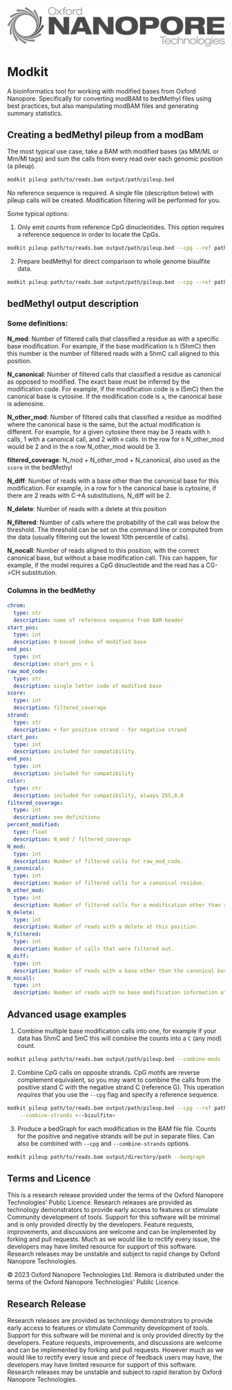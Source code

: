 ![Oxford Nanopore Technologies logo](https://github.com/epi2me-labs/modbam2bed/raw/master/images/ONT_logo_590x106.png)

# Modkit

A bioinformatics tool for working with modified bases from Oxford Nanopore. Specifically for converting modBAM
to bedMethyl files using best practices, but also manipulating modBAM files and generating summary statistics.

## Creating a bedMethyl pileup from a modBam

The most typical use case, take a BAM with modified bases (as MM/ML or Mm/Ml tags) and sum the calls from
every read over each genomic position (a pileup). 

```bash
modkit pileup path/to/reads.bam output/path/pileup.bed 
```

No reference sequence is required. A single file (description below) with pileup calls will be created.
Modification filtering will be performed for you.

Some typical options:

1. Only emit counts from reference CpG dinucleotides. This option requires a reference sequence in order to
   locate the CpGs.

```bash
modkit pileup path/to/reads.bam output/path/pileup.bed --cpg --ref path/to/reference.fasta
```
2. Prepare bedMethyl for direct comparison to whole genome bisulfite data.

```bash
modkit pileup path/to/reads.bam output/path/pileup.bed --cpg --ref path/to/reference.fasta --bisulfite
```

## bedMethyl output description

### Some definitions:

**N_mod**: Number of filtered calls that classified a residue as with a specific base modification.  For
example, if the base modification is `h` (5hmC) then this number is the number of filtered reads with a 5hmC
call aligned to this position.

**N_canonical**: Number of filtered calls that classified a residue as canonical as opposed to modified. The
exact base must be inferred by the modification code. For example, if the modification code is `m` (5mC) then
the canonical base is cytosine. If the modification code is `a`, the canonical base is adenosine.

**N_other_mod**: Number of filtered calls that classified a residue as modified where the canonical base is the
same, but the actual modification is different. For example, for a given cytosine there may be 3 reads with
`h` calls, 1 with a canonical call, and 2 with `m` calls. In the row for `h` N_other_mod would be 2 and in the
`m` row N_other_mod would be 3.

**filtered_coverage**: N_mod + N_other_mod + N_canonical, also used as the `score` in the bedMethyl

**N_diff**: Number of reads with a base other than the canonical base for this modification. For example, in a row
for `h` the canonical base is cytosine, if there are 2 reads with C->A substitutions, N_diff will be 2.

**N_delete**: Number of reads with a delete at this position

**N_filtered**: Number of calls where the probability of the call was below the threshold. The threshold can be
set on the command line or computed from the data (usually filtering out the lowest 10th percentile of calls).

**N_nocall**: Number of reads aligned to this position, with the correct canonical base, but without a base
modification call. This can happen, for example, if the model requires a CpG dinucleotide and the read has a
CG->CH substitution.

### Columns in the bedMethy

```yaml
chrom:
  type: str
  description: name of reference sequence from BAM header
start_pos:
  type: int
  description: 0-based index of modified base
end_pos:
  type: int
  description: start_pos + 1
raw_mod_code:
  type: str
  description: single letter code of modified base
score:
  type: int
  description: filtered_coverage
strand:
  type: str
  description: + for positive strand - for negative strand
start_pos:
  type: int
  description: included for compatibility 
end_pos:
  type: int
  description: included for compatibility 
color:
  type: str
  description: included for compatibility, always 255,0,0
filtered_coverage:
  type: int
  description: see definitions
percent_modified:
  type: float
  description: N_mod / filtered_coverage
N_mod:
  type: int
  description: Number of filtered calls for raw_mod_code.
N_canonical:
  type: int
  description: Number of filtered calls for a canonical residue.
N_other_mod:
  type: int
  description: Number of filtered calls for a modification other than raw_mod_code.
N_delete:
  type: int
  description: Number of reads with a delete at this position.
N_filtered:
  type: int
  description: Number of calls that were filtered out.
N_diff:
  type: int
  description: Number of reads with a base other than the canonical base corresponding to raw_mod_code.
N_nocall:
  type: int
  description: Number of reads with no base modification information at this position.
```

## Advanced usage examples

1. Combine multiple base modification calls into one, for example if your data has 5hmC and 5mC
   this will combine the counts into a `C` (any mod) count.

```bash
modkit pileup path/to/reads.bam output/path/pileup.bed --combine-mods
```

2. Combine CpG calls on opposite strands. CpG motifs are reverse complement equivalent, so you may want to
   combine the calls from the positive stand C with the negative strand C (reference G). This operation
   _requires_ that you use the `--cpg` flag and specify a reference sequence.

```bash
modkit pileup path/to/reads.bam output/path/pileup.bed --cpg --ref path/to/reference.fasta \
    --combine-strands <--bisulfite> 
```

3. Produce a bedGraph for each modification in the BAM file file. Counts for the positive and negative strands
   will be put in separate files. Can also be combined with `--cpg` and `--combine-strands` options.

```bash
modkit pileup path/to/reads.bam output/directory/path --bedgraph
```


## Terms and Licence

This is a research release provided under the terms of the Oxford Nanopore Technologies' Public Licence.
Research releases are provided as technology demonstrators to provide early access to features or stimulate
Community development of tools.  Support for this software will be minimal and is only provided directly by
the developers. Feature requests, improvements, and discussions are welcome and can be implemented by forking
and pull requests.  Much as we would like to rectify every issue, the developers may have limited resource for
support of this software.  Research releases may be unstable and subject to rapid change by Oxford Nanopore
Technologies.

© 2023 Oxford Nanopore Technologies Ltd.  Remora is distributed under the terms of the Oxford Nanopore
Technologies' Public Licence.

## Research Release

Research releases are provided as technology demonstrators to provide early access to features or stimulate
Community development of tools. Support for this software will be minimal and is only provided directly by the
developers. Feature requests, improvements, and discussions are welcome and can be implemented by forking and
pull requests. However much as we would like to rectify every issue and piece of feedback users may have, the
developers may have limited resource for support of this software. Research releases may be unstable and
subject to rapid iteration by Oxford Nanopore Technologies.


